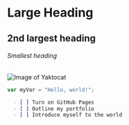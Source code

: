 # Large Heading
## 2nd largest heading
###### Smallest heading
![Image of Yaktocat](https://octodex.github.com/images/yaktocat.png)
```javascript
var myVar = "Hello, world!";
```
 ```md
   - [ ] Turn on GitHub Pages
   - [ ] Outline my portfolio
   - [ ] Introduce myself to the world
   ```
